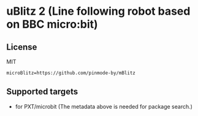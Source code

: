 # uBlitz 2 (Line following robot based on BBC micro:bit)

## License
MIT

```package
microBlitz=https://github.com/pinmode-by/mBlitz
```

## Supported targets

* for PXT/microbit
(The metadata above is needed for package search.)
